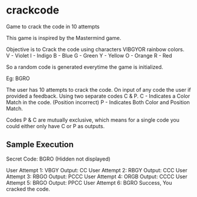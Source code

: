 crackcode
=========

Game to crack the code in 10 attempts

This game is inspired by the Mastermind game. 

Objective is to Crack the code using characters VIBGYOR rainbow colors. 
<br>
V - Violet
I - Indigo
B - Blue
G - Green
Y - Yellow
O - Orange
R - Red

So a random code is generated everytime the game is initialized.

Eg: BGRO

The user has 10 attempts to crack the code. On input of any code the user if provided a feedback. 
Using two separate codes C & P.
C - Indicates a Color Match in the code. (Position incorrect)
P - Indicates Both Color and Position Match.

Codes P & C are mutually exclusive, which means for a single code you could either only have C or P as outputs.

Sample Execution
----------------
Secret Code:  BGRO (Hidden not displayed)

User Attempt 1: VBGY
Output: CC
User Attempt 2: RBGY
Output: CCC
User Attempt 3: RBGO
Output: PCCC
User Attempt 4: ORGB
Output: CCCC
User Attempt 5: BRGO
Output: PPCC
User Attempt 6: BGRO
Success, You cracked the code.